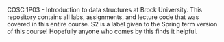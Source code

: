 COSC 1P03 - Introduction to data structures at Brock University.
This repository contains all labs, assignments, and lecture code that was covered in this entire course.
S2 is a label given to the Spring term version of this course!
Hopefully anyone who comes by this finds it helpful.
